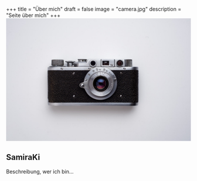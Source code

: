 +++
title = "Über mich"
draft = false
image = "camera.jpg"
description = "Seite über mich"
+++
![](camera.jpg)

## SamiraKi

Beschreibung, wer ich bin...